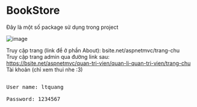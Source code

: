 # BookStore
Đây là một số package sử dụng trong project

![image](https://user-images.githubusercontent.com/81006076/152731544-60992a10-e042-45c1-ad55-261a69910c8d.png)

Truy cập trang (link để ở phần About): bsite.net/aspnetmvc/trang-chu
<br/>Truy cập trang admin qua đường link sau: https://bsite.net/aspnetmvc/quan-tri-vien/quan-li-quan-tri-vien/trang-chu
<br/>Tài khoản (chỉ xem thui nhe :3)
<pre>
    <br/>User name: ltquang
    <br/>Password: 1234567
</pre>
